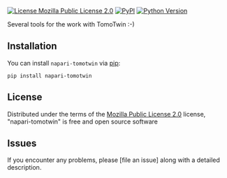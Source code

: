 
[![License Mozilla Public License 2.0](https://img.shields.io/pypi/l/napari-tomotwin.svg?color=green)](https://github.com/MPI-Dortmund/napari-tomotwin/raw/main/LICENSE)
[![PyPI](https://img.shields.io/pypi/v/napari-tomotwin.svg?color=green)](https://pypi.org/project/napari-tomotwin)
[![Python Version](https://img.shields.io/pypi/pyversions/napari-tomotwin.svg?color=green)](https://python.org)

Several tools for the work with TomoTwin :-)


## Installation

You can install `napari-tomotwin` via [pip]:

    pip install napari-tomotwin


## License

Distributed under the terms of the [Mozilla Public License 2.0] license,
"napari-tomotwin" is free and open source software

## Issues

If you encounter any problems, please [file an issue] along with a detailed description.

[napari]: https://github.com/napari/napari
[Cookiecutter]: https://github.com/audreyr/cookiecutter
[@napari]: https://github.com/napari
[MIT]: http://opensource.org/licenses/MIT
[BSD-3]: http://opensource.org/licenses/BSD-3-Clause
[GNU GPL v3.0]: http://www.gnu.org/licenses/gpl-3.0.txt
[GNU LGPL v3.0]: http://www.gnu.org/licenses/lgpl-3.0.txt
[Apache Software License 2.0]: http://www.apache.org/licenses/LICENSE-2.0
[Mozilla Public License 2.0]: https://www.mozilla.org/media/MPL/2.0/index.txt
[cookiecutter-napari-plugin]: https://github.com/napari/cookiecutter-napari-plugin

[napari]: https://github.com/napari/napari
[tox]: https://tox.readthedocs.io/en/latest/
[pip]: https://pypi.org/project/pip/
[PyPI]: https://pypi.org/
